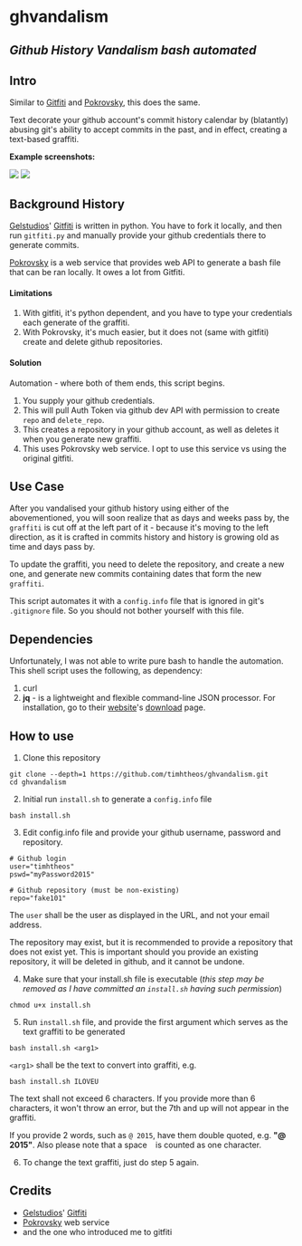 # **ghvandalism**

## *Github History Vandalism bash automated*

## Intro

Similar to [Gitfiti](https://github.com/gelstudios) and [Pokrovsky](http://pokrovsky.herokuapp.com/), this does the same.

Text decorate your github account's commit history calendar by (blatantly) abusing git's ability to accept commits in the past, and in effect, creating a text-based graffiti.

**Example screenshots:**

![](https://www.evernote.com/shard/s479/sh/48cb6dd5-872d-440b-a0b3-81d9b3b0ec10/4f4d50637ba74824ba55c365c6f0f981/deep/0/timhtheos-(Timothy)---GitHub.png)
![](https://www.evernote.com/shard/s479/sh/91d78147-eda8-4651-8612-678590ccf46e/780a094378f36db0e7532b9c76092fb8/deep/0/timhtheos-(Timothy)---GitHub.png)

## Background History

[Gelstudios](https://github.com/gelstudios)' [Gitfiti](https://github.com/gelstudios/gitfiti) is written in python.  You have to fork it locally, and then run `gitfiti.py` and manually provide your github credentials there to generate commits.

[Pokrovsky](http://pokrovsky.herokuapp.com/) is a web service that provides web API to generate a bash file that can be ran locally. It owes a lot from Gitfiti.

#### Limitations
1. With gitfiti, it's python dependent, and you have to type your credentials each generate of the graffiti.
2. With Pokrovsky, it's much easier, but it does not (same with gitfiti) create and delete github repositories.

#### Solution
Automation - where both of them ends, this script begins.

1. You supply your github credentials.
2. This will pull Auth Token via github dev API with permission to create `repo` and `delete_repo`.
3. This creates a repository in your github account, as well as deletes it when you generate new graffiti.
4. This uses Pokrovsky web service. I opt to use this service vs using the original gitfiti.

## Use Case

After you vandalised your github history using either of the abovementioned, you will soon realize that as days and weeks pass by, the `graffiti` is cut off at the left part of it - because it's moving to the left direction, as it is crafted in commits history and history is growing old as time and days pass by.

To update the graffiti, you need to delete the repository, and create a new one, and generate new commits containing dates that form the new `graffiti`.

This script automates it with a `config.info` file that is ignored in git's `.gitignore` file.  So you should not bother yourself with this file.

## Dependencies

Unfortunately, I was not able to write pure bash to handle the automation.  This shell script uses the following, as dependency:

1. curl
2. **jq** - is a lightweight and flexible command-line JSON processor.  For installation, go to their [website](http://stedolan.github.io/jq/)'s [download](http://stedolan.github.io/jq/download/) page.

## How to use
1. Clone this repository
  ```
  git clone --depth=1 https://github.com/timhtheos/ghvandalism.git
  cd ghvandalism
  ```

2. Initial run `install.sh` to generate a `config.info` file
  ```
  bash install.sh
  ```

3. Edit config.info file and provide your github username, password and repository.
  ```
  # Github login
  user="timhtheos"
  pswd="myPassword2015"
  
  # Github repository (must be non-existing)
  repo="fake101"
  ```
  
  The `user` shall be the user as displayed in the URL, and not your email address.

  The repository may exist, but it is recommended to provide a repository that does not exist yet. This is important should you provide an existing repository, it will be deleted in github, and it cannot be undone.

4. Make sure that your install.sh file is executable (_this step may be removed as I have committed an `install.sh` having such permission_)
  ```
  chmod u+x install.sh
  ```

5. Run `install.sh` file, and provide the first argument which serves as the text graffiti to be generated
  ```
  bash install.sh <arg1>
  ```

  `<arg1>` shall be the text to convert into graffiti, e.g.
  ```
  bash install.sh ILOVEU
  ```

  The text shall not exceed 6 characters.  If you provide more than 6 characters, it won't throw an error, but the 7th and up will not appear in the graffiti.

  If you provide 2 words, such as `@ 2015`, have them double quoted, e.g. **"@ 2015"**.  Also please note that a space ` ` is counted as one character.

6. To change the text graffiti, just do step 5 again.

## Credits
* [Gelstudios](https://github.com/gelstudios)' [Gitfiti](https://github.com/gelstudios/gitfiti)
* [Pokrovsky](http://pokrovsky.herokuapp.com/) web service
* and the one who introduced me to gitfiti
